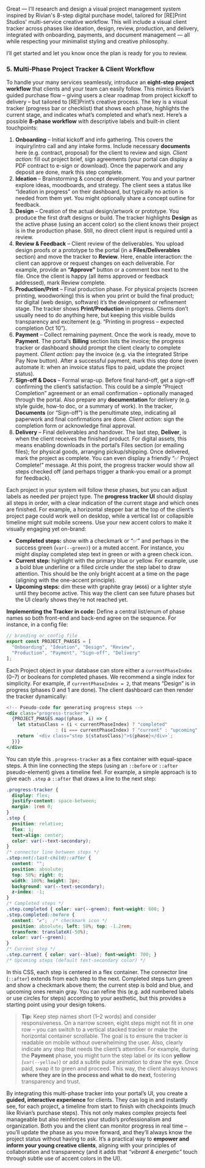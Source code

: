 Great — I’ll research and design a visual project management system inspired by Rivian's 8-step digital purchase model, tailored for \[RE]Print Studios' multi-service creative workflow. This will include a visual client tracker across phases like ideation, design, review, production, and delivery, integrated with onboarding, payments, and document management — all while respecting your minimalist styling and creative philosophy.

I’ll get started and let you know once the plan is ready for you to review.


### 5. Multi‑Phase Project Tracker & Client Workflow

To handle your many services seamlessly, introduce an **eight-step project workflow** that clients and your team can easily follow. This mimics Rivian’s guided purchase flow – giving users a clear roadmap from project kickoff to delivery – but tailored to \[RE]Print’s creative process. The key is a visual tracker (progress bar or checklist) that shows each phase, highlights the current stage, and indicates what’s completed and what’s next. Here’s a possible **8-phase workflow** with descriptive labels and built-in client touchpoints:

1. **Onboarding** – Initial kickoff and info gathering. This covers the inquiry/intro call and any intake forms. Include necessary **documents** here (e.g. contract, proposal) for the client to review and sign. *Client action:* fill out project brief, sign agreements (your portal can display a PDF contract to e-sign or download). Once the paperwork and any deposit are done, mark this step complete.
2. **Ideation** – Brainstorming & concept development. You and your partner explore ideas, moodboards, and strategy. The client sees a status like “Ideation in progress” on their dashboard, but typically no action is needed from them yet. You might optionally share a concept outline for feedback.
3. **Design** – Creation of the actual design/artwork or prototype. You produce the first draft designs or build. The tracker highlights **Design** as the active phase (using an accent color) so the client knows their project is in the production phase. Still, no direct client input is required until a review.
4. **Review & Feedback** – Client review of the deliverables. You upload design proofs or a prototype to the portal (in a **Files/Deliverables** section) and move the tracker to **Review**. Here, enable interaction: the client can approve or request changes on each deliverable. For example, provide an **“Approve”** button or a comment box next to the file. Once the client is happy (all items approved or feedback addressed), mark Review complete.
5. **Production/Print** – Final production phase. For physical projects (screen printing, woodworking) this is when you print or build the final product; for digital (web design, software) it’s the development or refinement stage. The tracker shows **Print/Production** in progress. Clients don’t usually need to do anything here, but keeping this visible builds transparency and excitement (e.g. “Printing in progress – expected completion Oct 10”).
6. **Payment** – Collect remaining payment. Once the work is ready, move to **Payment**. The portal’s **Billing** section lists the invoice; the progress tracker or dashboard should prompt the client clearly to complete payment. *Client action:* pay the invoice (e.g. via the integrated Stripe Pay Now button). After a successful payment, mark this step done (even automate it: when an invoice status flips to paid, update the project status).
7. **Sign-off & Docs** – Formal wrap-up. Before final hand-off, get a sign-off confirming the client’s satisfaction. This could be a simple “Project Completion” agreement or an email confirmation – optionally managed through the portal. Also prepare any **documentation** for delivery (e.g. style guide, how-to doc, or a summary of work). In the tracker, **Documents** (or “Sign-off”) is the penultimate step, indicating all paperwork and final confirmations are done. *Client action:* sign the completion form or acknowledge final approval.
8. **Delivery** – Final deliverables and handover. The last step, **Deliver**, is when the client receives the finished product. For digital assets, this means enabling downloads in the portal’s Files section (or emailing files); for physical goods, arranging pickup/shipping. Once delivered, mark the project as complete. You can even display a friendly “✅ Project Complete!” message. At this point, the progress tracker would show all steps checked off (and perhaps trigger a thank-you email or a prompt for feedback).

Each project in your system will follow these phases, but you can adjust labels as needed per project type. The **progress tracker UI** should display all steps in order, with a clear indication of the current stage and which ones are finished. For example, a horizontal stepper bar at the top of the client’s project page could work well on desktop, while a vertical list or collapsible timeline might suit mobile screens. Use your new accent colors to make it visually engaging yet on-brand:

* **Completed steps:** show with a checkmark or “✅” and perhaps in the success green (`var(--green)`) or a muted accent. For instance, you might display completed step text in green or with a green check icon.
* **Current step:** highlight with the primary blue or yellow. For example, use a bold blue underline or a filled circle under the step label to draw attention. This should be the only bright accent at a time on the page (aligning with the one-accent principle).
* **Upcoming steps:** dim these with graphite gray (`#666`) or a lighter style until they become active. This way the client can see future phases but the UI clearly shows they’re not reached yet.

**Implementing the Tracker in code:** Define a central list/enum of phase names so both front-end and back-end agree on the sequence. For instance, in a config file:

```js
// branding or config file
export const PROJECT_PHASES = [
  "Onboarding", "Ideation", "Design", "Review",
  "Production", "Payment", "Sign-off", "Delivery"
];
```

Each Project object in your database can store either a `currentPhaseIndex` (0–7) or booleans for completed phases. We recommend a single index for simplicity. For example, if `currentPhaseIndex = 2`, that means “Design” is in progress (phases 0 and 1 are done). The client dashboard can then render the tracker dynamically:

```jsx
<!-- Pseudo-code for generating progress steps -->
<div class="progress-tracker">
  {PROJECT_PHASES.map((phase, i) => {
    let statusClass = (i < currentPhaseIndex) ? "completed"
                  : (i === currentPhaseIndex) ? "current" : "upcoming";
    return `<div class="step ${statusClass}">${phase}</div>`;
  })}
</div>
```

You can style this `.progress-tracker` as a flex container with equal-space steps. A thin line connecting the steps (using an `::before` or `::after` pseudo-element) gives a timeline feel. For example, a simple approach is to give each `.step` a `::after` that draws a line to the next step:

```css
.progress-tracker {
  display: flex;
  justify-content: space-between;
  margin: 1rem 0;
}
.step {
  position: relative;
  flex: 1;
  text-align: center;
  color: var(--text-secondary);
}
/* connector line between steps */
.step:not(:last-child)::after {
  content: "";
  position: absolute;
  top: 50%; right: 0;
  width: 100%; height: 2px;
  background: var(--text-secondary);
  z-index: -1;
}
/* Completed steps */
.step.completed { color: var(--green); font-weight: 600; }
.step.completed::before {
  content: "✔";  /* checkmark icon */
  position: absolute; left: 50%; top: -1.2rem;
  transform: translateX(-50%);
  color: var(--green);
}
/* Current step */
.step.current { color: var(--blue); font-weight: 700; }
/* Upcoming steps (default text-secondary color) */
```

In this CSS, each step is centered in a flex container. The connector line (`::after`) extends from each step to the next. Completed steps turn green and show a checkmark above them; the current step is bold and blue, and upcoming ones remain gray. You can refine this (e.g. add numbered labels or use circles for steps) according to your aesthetic, but this provides a starting point using your design tokens.

> **Tip:** Keep step names short (1–2 words) and consider responsiveness. On a narrow screen, eight steps might not fit in one row – you can switch to a vertical stacked tracker or make the horizontal container scrollable. The goal is to ensure the tracker is readable on mobile without overwhelming the user. Also, clearly indicate any step that needs the client’s attention. For example, during the **Payment** phase, you might turn the step label or its icon **yellow** (`var(--yellow)`) or add a subtle pulse animation to draw the eye. Once paid, swap it to green and proceed. This way, the client always knows **where they are in the process and what to do next**, fostering transparency and trust.

By integrating this multi-phase tracker into your portal’s UI, you create a **guided, interactive experience** for clients. They can log in and instantly see, for each project, a timeline from start to finish with checkpoints (much like Rivian’s purchase steps). This not only makes complex projects feel manageable but also reinforces your studio’s professionalism and organization. Both you and the client can monitor progress in real time – you’ll update the phase as you move forward, and they’ll always know the project status without having to ask. It’s a practical way to **empower and inform your young creative clients**, aligning with your principles of collaboration and transparency (and it adds that *“vibrant & energetic”* touch through subtle use of accent colors in the UI).
